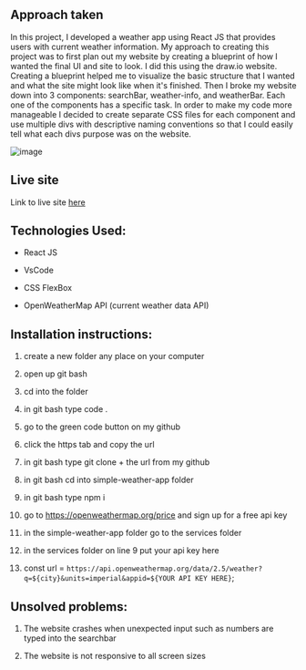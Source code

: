 ## Approach taken

In this project, I developed a weather app using React JS that provides users with current weather information. My approach to creating this project was to first plan out my website by creating a blueprint of how I wanted the final UI and site to look. I did this using the draw.io website. Creating a blueprint helped me to visualize the basic structure that I wanted and what the site might look like when it's finished. Then I broke my website down into 3 components: searchBar, weather-info, and weatherBar. Each one of the components has a specific task. In order to make my code more manageable I decided to create separate CSS files for each component and use multiple divs with descriptive naming conventions so that I could easily tell what each divs purpose was on the website.

![image](https://github.com/Master-Code234/simple-weather-app/assets/126014289/a23b4ba3-c1e8-4c93-8b28-86388a83f134)


## Live site 

Link to live site [here](https://master-codes-weather-app.onrender.com/)



## Technologies Used:

 - React JS

 - VsCode

 - CSS FlexBox

 - OpenWeatherMap API (current weather data API)







## Installation instructions:

1. create a new folder any place on your computer

2. open up git bash

3. cd into the folder

4. in git bash type code .

5. go to the green code button on my github 

6. click the https tab and copy the url

7. in git bash type git clone + the url from my github 

8. in git bash cd into simple-weather-app folder

9. in git bash type npm i

10. go to https://openweathermap.org/price and sign up for a free api key

11. in the simple-weather-app folder go to the services folder

12. in the services folder on line 9 put your api key here

13. const url = `https://api.openweathermap.org/data/2.5/weather?q=${city}&units=imperial&appid=${YOUR API KEY HERE}`;




## Unsolved problems:

 1. The website crashes when unexpected input such as numbers are typed into the searchbar
 
 2. The website is not responsive to all screen sizes
 
 










